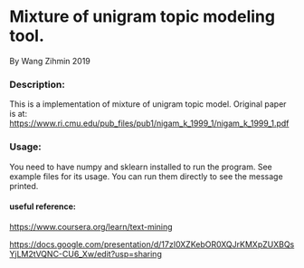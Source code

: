 # Mixture of unigram topic modeling tool.
By Wang Zihmin 2019

### Description:
This is a implementation of mixture of unigram topic model. Original paper is at: https://www.ri.cmu.edu/pub_files/pub1/nigam_k_1999_1/nigam_k_1999_1.pdf

### Usage: 
You need to have numpy and sklearn installed to run the program. 
See example files for its usage. You can run them directly to see the message printed.



#### useful reference:

https://www.coursera.org/learn/text-mining

https://docs.google.com/presentation/d/17zI0XZKebOR0XQJrKMXpZUXBQsYjLM2tVQNC-CU6_Xw/edit?usp=sharing

